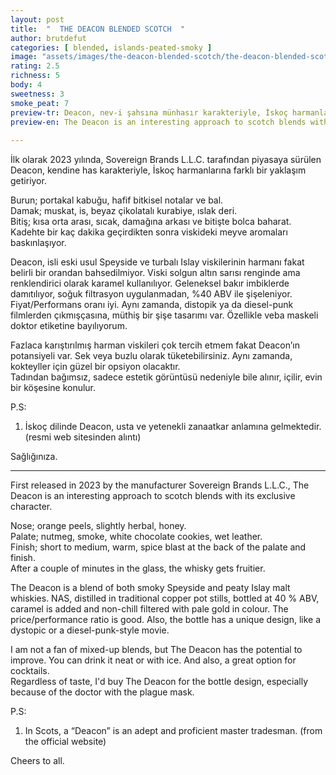 ```yaml
---
layout: post
title:  "  THE DEACON BLENDED SCOTCH  "
author: brutdefut
categories: [ blended, islands-peated-smoky ]
image: "assets/images/the-deacon-blended-scotch/the-deacon-blended-scotch.JPG"
rating: 2.5
richness: 5
body: 4
sweetness: 3
smoke_peat: 7
preview-tr: Deacon, nev-i şahsına münhasır karakteriyle, İskoç harmanlarına farklı bir yaklaşım getiriyor.                          
preview-en: The Deacon is an interesting approach to scotch blends with its exclusive character.    
                 
---
```


İlk olarak 2023 yılında, Sovereign Brands L.L.C. tarafından piyasaya sürülen Deacon, kendine has karakteriyle, İskoç harmanlarına farklı bir yaklaşım getiriyor.  

Burun; portakal kabuğu, hafif bitkisel notalar ve bal.   
Damak; muskat, is, beyaz çikolatalı kurabiye, ıslak deri.   
Bitiş; kısa orta arası, sıcak, damağına arkası ve bitişte bolca baharat.    
Kadehte bir kaç dakika geçirdikten sonra viskideki meyve aromaları baskınlaşıyor.    

Deacon, isli eski usul Speyside ve turbalı Islay viskilerinin harmanı fakat belirli bir orandan bahsedilmiyor. Viski solgun altın sarısı renginde ama renklendirici olarak karamel kullanılıyor. Geleneksel bakır imbiklerde damıtılıyor, soğuk filtrasyon uygulanmadan, %40 ABV ile şişeleniyor. Fiyat/Performans oranı iyi. Aynı zamanda, distopik ya da diesel-punk filmlerden çıkmışçasına, müthiş bir şişe tasarımı var. Özellikle veba maskeli doktor etiketine bayılıyorum.   

Fazlaca karıştırılmış harman viskileri çok tercih etmem fakat Deacon’ın potansiyeli var. Sek veya buzlu olarak tüketebilirsiniz. Aynı zamanda, kokteyller için güzel bir opsiyon olacaktır.  
Tadından bağımsız, sadece estetik görüntüsü nedeniyle bile alınır, içilir, evin bir köşesine konulur.  

P.S:   
1. İskoç dilinde Deacon, usta ve yetenekli zanaatkar anlamına gelmektedir. (resmi web sitesinden alıntı)  

Sağlığınıza.  
   
-----------------------------------------------

<p id="english"></p>

First released in 2023 by the manufacturer ‎Sovereign Brands L.L.C., The Deacon is an interesting approach to scotch blends with its exclusive character.  

Nose; orange peels, slightly herbal, honey.  
Palate; nutmeg, smoke, white chocolate cookies, wet leather.   
Finish; short to medium, warm, spice blast at the back of the palate and finish.     
After a couple of minutes in the glass, the whisky gets fruitier.  

The Deacon is a blend of both smoky Speyside and peaty Islay malt whiskies. NAS, distilled in traditional copper pot stills, bottled at 40 % ABV, caramel is added and non-chill filtered with pale gold in colour. The price/performance ratio is good. Also, the bottle has a unique design, like a dystopic or a diesel-punk-style movie.    

I am not a fan of mixed-up blends, but The Deacon has the potential to improve. You can drink it neat or with ice. And also, a great option for cocktails.  
Regardless of taste, I'd buy The Deacon for the bottle design, especially because of the doctor with the plague mask.  

P.S:  
1. In Scots, a “Deacon” is an adept and proficient master tradesman. (from the official website)    

Cheers to all.  

  
